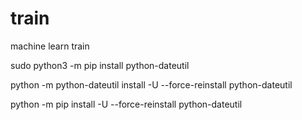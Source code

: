 # train
machine learn train


sudo python3 -m pip install  python-dateutil 


python -m python-dateutil  install -U --force-reinstall python-dateutil 

python -m pip install -U --force-reinstall python-dateutil 
